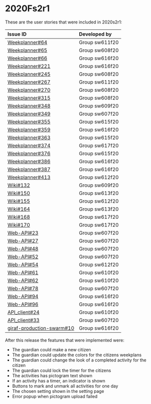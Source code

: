 # 2020Fs2r1

These are the user stories that were included in 2020s2r1:

| Issue ID | Developed by |
| :--- | :--- |
|[Weekplanner#64](https://github.com/aau-giraf/weekplanner/issues/64)                           |Group sw611f20|
|[Weekplanner#65](https://github.com/aau-giraf/weekplanner/issues/65)                           |Group sw608f20|
|[Weekplanner#66](https://github.com/aau-giraf/weekplanner/issues/66)                           |Group sw616f20|
|[Weekplanner#221](https://github.com/aau-giraf/weekplanner/issues/221)                         |Group sw616f20|
|[Weekplanner#245](https://github.com/aau-giraf/weekplanner/issues/245)                         |Group sw608f20|
|[Weekplanner#267](https://github.com/aau-giraf/weekplanner/issues/267)                         |Group sw611f20|
|[Weekplanner#270](https://github.com/aau-giraf/weekplanner/issues/270)                         |Group sw608f20|
|[Weekplanner#315](https://github.com/aau-giraf/weekplanner/issues/315)                         |Group sw608f20|
|[Weekplanner#348](https://github.com/aau-giraf/weekplanner/issues/348)                         |Group sw609f20|
|[Weekplanner#349](https://github.com/aau-giraf/weekplanner/issues/349)                         |Group sw607f20|
|[Weekplanner#355](https://github.com/aau-giraf/weekplanner/issues/355)                         |Group sw615f20|
|[Weekplanner#359](https://github.com/aau-giraf/weekplanner/issues/359)                         |Group sw616f20|
|[Weekplanner#363](https://github.com/aau-giraf/weekplanner/issues/363)                         |Group sw615f20|
|[Weekplanner#374](https://github.com/aau-giraf/weekplanner/issues/374)                         |Group sw617f20|
|[Weekplanner#376](https://github.com/aau-giraf/weekplanner/issues/376)                         |Group sw615f20|
|[Weekplanner#386](https://github.com/aau-giraf/weekplanner/issues/386)                         |Group sw616f20|
|[Weekplanner#387](https://github.com/aau-giraf/weekplanner/issues/387)                         |Group sw616f20|
|[Weekplanner#413](https://github.com/aau-giraf/weekplanner/issues/413)                         |Group sw612f20|
|[Wiki#132](https://github.com/aau-giraf/wiki/issues/132)                                       |Group sw609f20|
|[Wiki#150](https://github.com/aau-giraf/wiki/issues/150)                                       |Group sw613f20|
|[Wiki#155](https://github.com/aau-giraf/wiki/issues/155)                                       |Group sw612f20|
|[Wiki#164](https://github.com/aau-giraf/wiki/issues/164)                                       |Group sw613f20|
|[Wiki#168](https://github.com/aau-giraf/wiki/issues/168)                                       |Group sw617f20|
|[Wiki#170](https://github.com/aau-giraf/wiki/issues/170)                                       |Group sw617f20|
|[Web-API#23](https://github.com/aau-giraf/web-api/issues/23)                                   |Group sw607f20|
|[Web-API#27](https://github.com/aau-giraf/web-api/issues/27)                                   |Group sw607f20|
|[Web-API#48](https://github.com/aau-giraf/web-api/issues/48)                                   |Group sw607f20|
|[Web-API#52](https://github.com/aau-giraf/web-api/issues/52)                                   |Group sw607f20|
|[Web-API#54](https://github.com/aau-giraf/web-api/issues/54)                                   |Group sw612f20|
|[Web-API#61](https://github.com/aau-giraf/web-api/issues/61)                                   |Group sw610f20|
|[Web-API#62](https://github.com/aau-giraf/web-api/issues/62)                                   |Group sw610f20|
|[Web-API#78](https://github.com/aau-giraf/web-api/issues/78)                                   |Group sw607f20|
|[Web-API#94](https://github.com/aau-giraf/web-api/issues/94)                                   |Group sw616f20|
|[Web-API#96](https://github.com/aau-giraf/web-api/issues/96)                                   |Group sw616f20|
|[API_client#24](https://github.com/aau-giraf/api_client/issues/24)                             |Group sw610f20|
|[API_client#33](https://github.com/aau-giraf/api_client/issues/33)                             |Group sw607f20|
|[giraf-production-swarm#10](https://github.com/aau-giraf/giraf-production-swarm/issues/10)     |Group sw616f20|

After this release the features that were implemented were:

- The guardian could make a new citizen
- The guardian could update the colors for the citizens weekplans
- The guardian could change the look of a completed activity for the citizen
- The guardian could lock the timer for the citizens
- The activities has pictogram text shown
- If an activity has a timer, an indicator is shown
- Buttons to mark and unmark all activities for one day
- The chosen setting shown in the setting page
- Error popup when pictogram upload failed